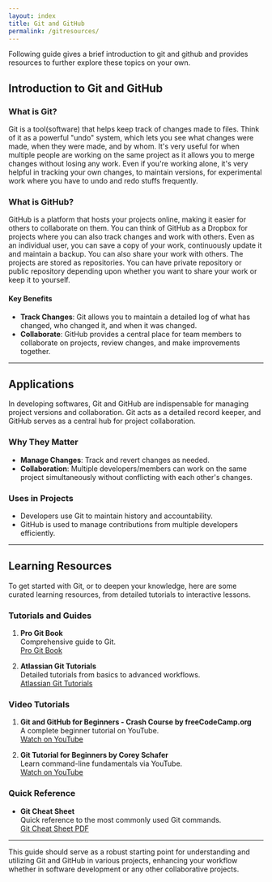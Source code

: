 ```yaml
---
layout: index
title: Git and GitHub
permalink: /gitresources/
---
```


Following guide gives a brief introduction to git and github and provides resources to further explore these topics on your own.

## Introduction to Git and GitHub

### What is Git?

Git is a tool(software) that helps keep track of changes made to files. Think of it as a powerful "undo" system, which lets you see what changes were made, when they were made, and by whom. It's very useful for when multiple people are working on the same project as it allows you to merge changes without losing any work. Even if you're working alone, it's very helpful in tracking your own changes, to maintain versions, for experimental work where you have to undo and redo stuffs frequently.

### What is GitHub?

GitHub is a platform that hosts your projects online, making it easier for others to collaborate on them. You can think of GitHub as a Dropbox for projects where you can also track changes and work with others. Even as an individual user, you can save a copy of your work, continuously update it and maintain a backup. You can also share your work with others. The projects are stored as repositories. You can have private repository or public repository depending upon whether you want to share your work or keep it to yourself.

#### Key Benefits

- **Track Changes**: Git allows you to maintain a detailed log of what has changed, who changed it, and when it was changed.
- **Collaborate**: GitHub provides a central place for team members to collaborate on projects, review changes, and make improvements together.

---

## Applications

In developing softwares, Git and GitHub are indispensable for managing project versions and collaboration. Git acts as a detailed record keeper, and GitHub serves as a central hub for project collaboration.

### Why They Matter

- **Manage Changes**: Track and revert changes as needed.
- **Collaboration**: Multiple developers/members can work on the same project simultaneously without conflicting with each other's changes.

### Uses in Projects

- Developers use Git to maintain history and accountability.
- GitHub is used to manage contributions from multiple developers efficiently.

---

## Learning Resources

To get started with Git, or to deepen your knowledge, here are some curated learning resources, from detailed tutorials to interactive lessons.

### Tutorials and Guides

1. **Pro Git Book**  
   Comprehensive guide to Git.  
   [Pro Git Book](https://git-scm.com/book/en/v2)

2. **Atlassian Git Tutorials**  
   Detailed tutorials from basics to advanced workflows.  
   [Atlassian Git Tutorials](https://www.atlassian.com/git/tutorials)

### Video Tutorials

1. **Git and GitHub for Beginners - Crash Course by freeCodeCamp.org**  
   A complete beginner tutorial on YouTube.  
   [Watch on YouTube](https://www.youtube.com/watch?v=RGOj5yH7evk)

2. **Git Tutorial for Beginners by Corey Schafer**  
   Learn command-line fundamentals via YouTube.  
   [Watch on YouTube](https://www.youtube.com/watch?v=HVsySz-h9r4)


### Quick Reference

- **Git Cheat Sheet**  
  Quick reference to the most commonly used Git commands.  
  [Git Cheat Sheet PDF](https://training.github.com/downloads/github-git-cheat-sheet.pdf)

---

This guide should serve as a robust starting point for understanding and utilizing Git and GitHub in various projects, enhancing your workflow whether in software development or any other collaborative projects.
